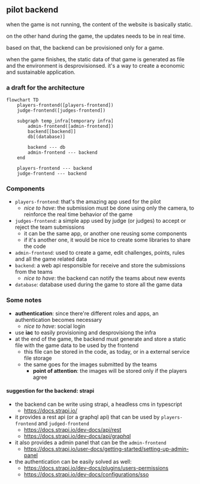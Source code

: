 ## pilot backend

when the game is not running, the content of the website is basically static.

on the other hand during the game, the updates needs to be in real time.

based on that, the backend can be provisioned only for a game.

when the game finishes, the static data of that game is generated as file and the environment is desprovisionsed. it's a way to create a economic and sustainable application.

### a draft for the architecture

```mermaid
flowchart TD
    players-frontend([players-frontend])
    judge-frontend([judges-frontend])

    subgraph temp_infra[temporary infra]
        admin-frontend([admin-frontend])
        backend[[backend]]
        db[(database)]

        backend --- db
        admin-frontend --- backend
    end

    players-frontend --- backend
    judge-frontend --- backend
```

### Components

- `players-frontend`: that's the amazing app used for the pilot
  - _nice to have_: the submission must be done using only the camera, to reinforce the real time behavior of the game
- `judges-frontend`: a simple app used by judge (or judges) to accept or reject the team submissions
  - it can be the same app, or another one reusing some components
  - if it's another one, it would be nice to create some libraries to share the code
- `admin-frontend`: used to create a game, edit challenges, points, rules and all the game related data
- `backend`: a web api responsible for receive and store the submissions from the teams
  - _nice to have_: the backend can notify the teams about new events
- `database`: database used during the game to store all the game data

### Some notes

- **authentication**: since there're different roles and apps, an authentication becomes necessary
  - _nice to have_: social login
- use **iac** to easily provisioning and desprovisiong the infra
- at the end of the game, the backend must generate and store a static file with the game data to be used by the frontend
  - this file can be stored in the code, as today, or in a external service file storage
  - the same goes for the images submitted by the teams
    - **point of attention**: the images will be stored only if the players agree

#### suggestion for the backend: strapi

- the backend can be write using strapi, a headless cms in typescript
  - https://docs.strapi.io/
- it provides a rest api (or a graphql api) that can be used by `players-frontend` and `judged-frontend`
  - https://docs.strapi.io/dev-docs/api/rest
  - https://docs.strapi.io/dev-docs/api/graphql
- it also provides a admin panel that can be the `admin-frontend`
  - https://docs.strapi.io/user-docs/getting-started/setting-up-admin-panel
- the authentication can be easily solved as well:
  - https://docs.strapi.io/dev-docs/plugins/users-permissions
  - https://docs.strapi.io/dev-docs/configurations/sso
